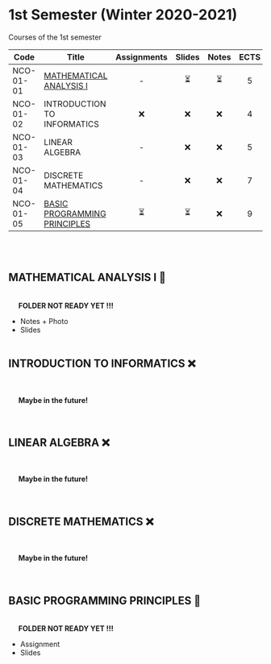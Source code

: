 # 1st Semester (Winter 2020-2021)

Courses of the 1st semester

| Code      | Title                                | Assignments | Slides | Notes | ECTS |
| --------- | ------------------------------------ | :---------: | :----: | :---: | :--: | 
| NCO-01-01 | [MATHEMATICAL ANALYSIS I](https://github.com/tsingi-chris/CSD-Auth/tree/main/1st%20Semester#mathematical-analysis-)              | -          | ⏳      | ⏳   | 5    | 
| NCO-01-02 | INTRODUCTION TO INFORMATICS          | ❌         | ❌     | ❌   | 4    | 
| NCO-01-03 | LINEAR ALGEBRA                       | -          | ❌     | ❌   | 5    | 
| NCO-01-04 | DISCRETE MATHEMATICS                 | -          | ❌     | ❌   | 7    | 
| NCO-01-05 | [BASIC PROGRAMMING PRINCIPLES](https://github.com/tsingi-chris/CSD-Auth/tree/main/1st%20Semester#basic-programming-principles-)         | ⏳         | ⏳      | ❌   | 9    | 

<br /><br />

## MATHEMATICAL ANALYSIS I 📂

<br />&nbsp;&nbsp;&nbsp;&nbsp;&nbsp;**FOLDER NOT READY YET !!!** 
- Notes + Photo 
- Slides  <br /><br />

## INTRODUCTION TO INFORMATICS ❌

<br /><br />&nbsp;&nbsp;&nbsp;&nbsp;&nbsp;**Maybe in the future!**<br /><br /><br />


## LINEAR ALGEBRA ❌

<br /><br />&nbsp;&nbsp;&nbsp;&nbsp;&nbsp;**Maybe in the future!**<br /><br /><br />


## DISCRETE MATHEMATICS ❌

<br /><br />&nbsp;&nbsp;&nbsp;&nbsp;&nbsp;**Maybe in the future!**<br /><br /><br />


## BASIC PROGRAMMING PRINCIPLES 📂

<br />&nbsp;&nbsp;&nbsp;&nbsp;&nbsp;**FOLDER NOT READY YET !!!** 
- Assignment 
- Slides 